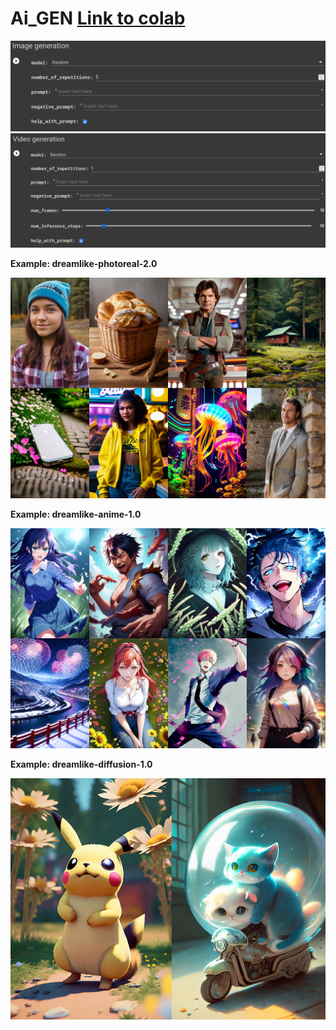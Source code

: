 # Ai_GEN [Link to colab](https://colab.research.google.com/drive/1wrQ9QLauehj8DjGYOCQld-bYJ_Uxwj0A?usp=sharing)

![IMG](docs/IMG/IMG.png)
![VID](docs/IMG/VID.png)


**Example: dreamlike-photoreal-2.0**

![dreamlike-photoreal-2.0](docs/dreamlike-photoreal-2.0.jpg)


**Example: dreamlike-anime-1.0**

![dreamlike-anime-1.0](docs/dreamlike-anime-1.0.jpg)


**Example: dreamlike-diffusion-1.0**

![dreamlike-diffusion-1.0](docs/dreamlike-diffusion-1.0.jpg)
